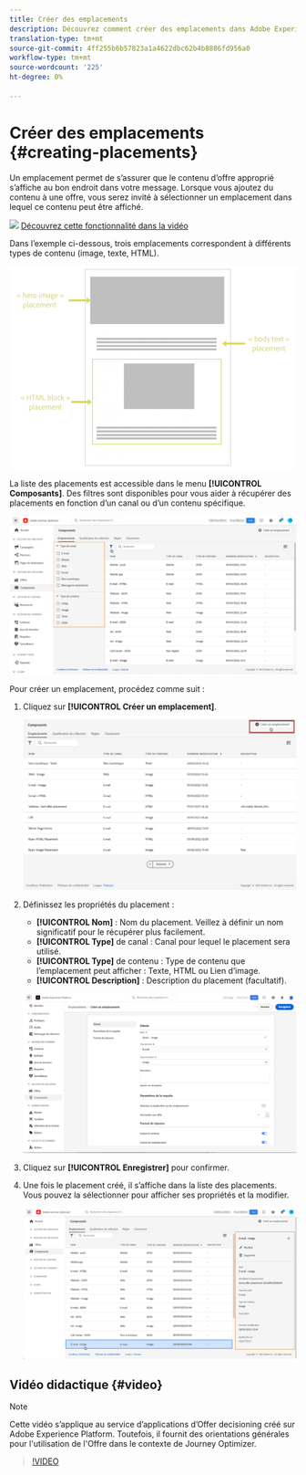 ```yaml
---
title: Créer des emplacements
description: Découvrez comment créer des emplacements dans Adobe Experience Platform.
translation-type: tm+mt
source-git-commit: 4ff255b6b57823a1a4622dbc62b4b8886fd956a0
workflow-type: tm+mt
source-wordcount: '225'
ht-degree: 0%

---
```


# Créer des emplacements {#creating-placements}

Un emplacement permet de s’assurer que le contenu d’offre approprié s’affiche au bon endroit dans votre message. Lorsque vous ajoutez du contenu à une offre, vous serez invité à sélectionner un emplacement dans lequel ce contenu peut être affiché.

![](../assets/do-not-localize/how-to-video.png) [Découvrez cette fonctionnalité dans la vidéo](#video)

Dans l’exemple ci-dessous, trois emplacements correspondent à différents types de contenu (image, texte, HTML).

![](../assets/offers_placement_schema.png)

La liste des placements est accessible dans le menu **[!UICONTROL Composants]**. Des filtres sont disponibles pour vous aider à récupérer des placements en fonction d’un canal ou d’un contenu spécifique.

![](../assets/placements_filter.png)

Pour créer un emplacement, procédez comme suit :

1. Cliquez sur **[!UICONTROL Créer un emplacement]**.

   ![](../assets/offers_placement_creation.png)

1. Définissez les propriétés du placement :

   * **[!UICONTROL Nom]** : Nom du placement. Veillez à définir un nom significatif pour le récupérer plus facilement.
   * **[!UICONTROL Type]** de canal : Canal pour lequel le placement sera utilisé.
   * **[!UICONTROL Type]** de contenu : Type de contenu que l’emplacement peut afficher : Texte, HTML ou Lien d’image.
   * **[!UICONTROL Description]** : Description du placement (facultatif).

   ![](../assets/offers_placement_creation_properties.png)

1. Cliquez sur **[!UICONTROL Enregistrer]** pour confirmer.

1. Une fois le placement créé, il s’affiche dans la liste des placements. Vous pouvez la sélectionner pour afficher ses propriétés et la modifier.

   ![](../assets/placement_created.png)

## Vidéo didactique {#video}

>[!NOTE]
>
>Cette vidéo s’applique au service d’applications d’Offer decisioning créé sur Adobe Experience Platform. Toutefois, il fournit des orientations générales pour l&#39;utilisation de l&#39;Offre dans le contexte de Journey Optimizer.

>[!VIDEO](https://video.tv.adobe.com/v/329372?quality=12)
